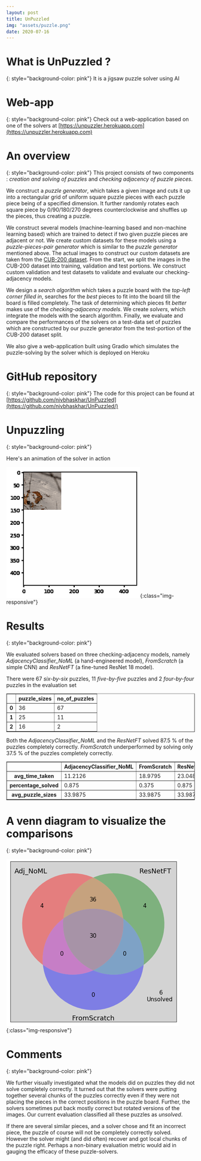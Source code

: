 ```yaml
---
layout: post
title: UnPuzzled
img: "assets/puzzle.png"
date: 2020-07-16
---
```


# What is UnPuzzled ?
{: style="background-color: pink"}
It is a jigsaw puzzle solver using AI


# Web-app
{: style="background-color: pink"}
Check out a web-application based on one of the solvers at [https://unpuzzler.herokuapp.com](https://unpuzzler.herokuapp.com)

# An overview
{: style="background-color: pink"}
This project consists of two components :  _creation and solving of puzzles_ and _checking adjacency of puzzle pieces_.

We construct a _puzzle generator_, which takes a given image and cuts it up into a rectangular grid of  uniform square puzzle pieces with each puzzle piece being of a specified dimension. It further randomly rotates each square piece by 0/90/180/270 degrees counterclockwise and shuffles up the pieces, thus creating a puzzle. 

We construct several models (machine-learning based and non-machine learning based) which are trained to detect if two given puzzle pieces are adjacent or not. We create custom datasets for these models using a _puzzle-pieces-pair generator_ which is similar to the _puzzle generator_ mentioned above. The actual images to construct our custom datasets are taken from the [CUB-200 dataset](http://www.vision.caltech.edu/visipedia-data/CUB-200-2011). From the start, we split the images in the CUB-200 dataset into training, validation and test portions. We construct custom validation and test datasets to validate and evaluate our checking-adjacency models.

We design a _search algorithm_ which takes a puzzle board with the _top-left corner filled in_, searches for the _best_ pieces to fit into the board till the board is filled completely. The task of determining which pieces fit _better_ makes use of the _checking-adjacency models_. We create _solvers_, which integrate the models with the search algorithm. Finally, we evaluate and compare the performances of the solvers on a test-data set of puzzles which are constructed by our puzzle generator from the test-portion of the CUB-200 dataset split.

We also give a web-application built using Gradio which simulates the puzzle-solving by the solver which is deployed on Heroku



# GitHub repository
{: style="background-color: pink"}
The code for this project can be found at [https://github.com/nivbhaskhar/UnPuzzled](https://github.com/nivbhaskhar/UnPuzzled/)



# Unpuzzling 
{: style="background-color: pink"}

Here's an animation of the solver in action

![Animation](/assets/solver_animation.gif){:class="img-responsive"} 


# Results
{: style="background-color: pink"}


We evaluated solvers based on three checking-adjacency models, namely _AdjacencyClassifier_NoML_ (a hand-engineered model), _FromScratch_ (a simple CNN) and _ResNetFT_ (a fine-tuned ResNet 18 model).



There were 67 _six-by-six_ puzzles, 11 _five-by-five_ puzzles and 2 _four-by-four_ puzzles in the evaluation set




<div>
<style scoped>
    .dataframe tbody tr th:only-of-type {
        vertical-align: middle;
    }

    .dataframe tbody tr th {
        vertical-align: top;
    }

    .dataframe thead th {
        text-align: right;
    }
</style>
<table border="1" class="dataframe">
  <thead>
    <tr style="text-align: right;">
      <th></th>
      <th>puzzle_sizes</th>
      <th>no_of_puzzles</th>
    </tr>
  </thead>
  <tbody>
    <tr>
      <th>0</th>
      <td>36</td>
      <td>67</td>
    </tr>
    <tr>
      <th>1</th>
      <td>25</td>
      <td>11</td>
    </tr>
    <tr>
      <th>2</th>
      <td>16</td>
      <td>2</td>
    </tr>
  </tbody>
</table>
</div>




Both the _AdjacencyClassifier_NoML_ and the _ResNetFT_ solved 87.5 % of the puzzles completely correctly. _FromScratch_ underperformed by solving only 37.5 % of the puzzles completely correctly.




<div>
<style scoped>
    .dataframe tbody tr th:only-of-type {
        vertical-align: middle;
    }

    .dataframe tbody tr th {
        vertical-align: top;
    }

    .dataframe thead th {
        text-align: right;
    }
</style>
<table border="1" class="dataframe">
  <thead>
    <tr style="text-align: right;">
      <th></th>
      <th>AdjacencyClassifier_NoML</th>
      <th>FromScratch</th>
      <th>ResNetFT</th>
    </tr>
  </thead>
  <tbody>
    <tr>
      <th>avg_time_taken</th>
      <td>11.2126</td>
      <td>18.9795</td>
      <td>23.0482</td>
    </tr>
    <tr>
      <th>percentage_solved</th>
      <td>0.875</td>
      <td>0.375</td>
      <td>0.875</td>
    </tr>
    <tr>
      <th>avg_puzzle_sizes</th>
      <td>33.9875</td>
      <td>33.9875</td>
      <td>33.9875</td>
    </tr>
  </tbody>
</table>
</div>



# A venn diagram to visualize the comparisons
{: style="background-color: pink"}


![Venn diagram](/assets/SolverComparisons_61_0.png){:class="img-responsive"} 



# Comments
{: style="background-color: pink"}


We further visually investigated what the models did on puzzles they did not solve completely correctly. It turned out that the solvers were putting together several chunks of the puzzles correctly even if they were not placing the pieces in the correct positions in the puzzle board. Further, the solvers sometimes put back mostly correct but rotated versions of the images. Our current evaluation classified all these puzzles as _unsolved_.


If there are several similar pieces, and a solver chose and fit an incorrect piece, the puzzle of course will not be completely correctly solved. However the solver might (and did often) recover and got local chunks of the puzzle right. Perhaps a non-binary evaluation metric would aid in gauging the efficacy of these puzzle-solvers.




